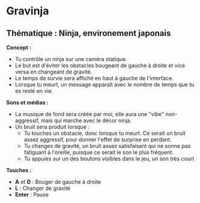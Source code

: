 # Gravinja
## Thématique : Ninja, environement japonais

**Concept :**
- Tu contrôle un ninja sur une caméra statique.
- Le but est d'éviter les obstacles bougeant de gauche à droite et vice versa en changeant de gravité.
- Le temps de survie sera affiché en haut à gauche de l'interface.
- Lorsque tu meurt, un message apparaît avec le nombre de temps que tu es resté en vie.

**Sons et médias :**
- La musique de fond sera créée par moi, elle aura une "vibe" non-aggressif, mais qui marche avec le décor ninja.
- Un bruit sera produit lorsque :
    - Tu touches un obstacle, donc lorsque tu meurt. Ce serait un bruit assez aggressif, pour donner l'effet de surprise en perdant.
    - Tu changes de gravité, un bruit assez satisfaisant qui ne sonne pas fatiguant à l'oreille, puisque ce serait le son le plus fréquent.
    - Tu appuies sur un des boutons visibles dans le jeu, un son très court

**Touches :**
- **A** et **D** : Bouger de gauche à droite
- **L** : Changer de gravité
- **Enter** : Pause
